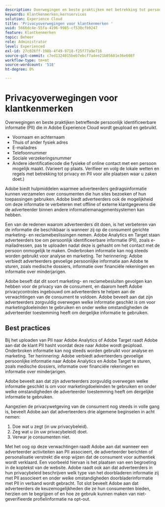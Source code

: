 ```yaml
---
description: Overwegingen en beste praktijken met betrekking tot persoonlijk identificeerbare informatie (PII) geupload en gebruikt in Experience Cloud.
keywords: Klantkenmerken;kernservices
solution: Experience Cloud
title: 'Privacyoverwegingen voor klantkenmerken '
uuid: 5666dc4e-55fa-4196-9985-cf530cfb9247
feature: Klantkenmerken
topic: Beheer
role: Administrator
level: Experienced
exl-id: 27c026ff-198b-4f49-9718-f25f77a9e716
source-git-commit: c7ed1324015beb7ebcf7a4ee21b05601e36e608f
workflow-type: tm+mt
source-wordcount: '518'
ht-degree: 0%

---
```


# Privacyoverwegingen voor klantkenmerken

Overwegingen en beste praktijken betreffende persoonlijk identificeerbare informatie (PII) die in Adobe Experience Cloud wordt geupload en gebruikt.

* Voornaam en achternaam
* Thuis of ander fysiek adres
* E-mailadres
* Telefoonnummer
* Sociale verzekeringsnummer
* Andere identificatiecode die fysieke of online contact met een persoon mogelijk maakt. (Varieert op plaats. Verifieer en volg de lokale wetten en regels met betrekking tot privacy en PII voor alle plaatsen waar u zaken doet.)

Adobe biedt hulpmiddelen waarmee adverteerders gedragsinformatie kunnen verzamelen over consumenten die hun sites bezoeken of hun toepassingen gebruiken. Adobe biedt adverteerders ook de mogelijkheid om deze informatie te verbeteren met offline of externe klantgegevens die de adverteerder binnen andere informatiemanagementsystemen kan hebben.

Een van de redenen waarom adverteerders dit doen, is het verbeteren van de informatie die beschikbaar is wanneer zij op de consument gerichte marketing- en reclamebeslissingen nemen. Adobe Analytics en Target staan adverteerders toe om persoonlijk identificeerbare informatie (PII), zoals e-mailadressen, pas te uploaden nadat deze is gehasht om het contact met de persoon onmogelijk te maken. Onderbroken informatie kan nog steeds worden gebruikt voor analyse en marketing. Ter herinnering: Adobe verbiedt adverteerders gevoelige persoonlijke informatie aan Adobe te sturen, zoals medische dossiers, informatie over financiële rekeningen en informatie over minderjarigen.

Adobe beseft dat dit soort marketing- en reclamebesluiten gevolgen kan hebben voor de privacy van de consument, en daarom heeft Adobe privacycontroles ingebouwd om adverteerders te helpen aan de verwachtingen van de consument te voldoen. Adobe beveelt aan dat zijn adverteerders zorgvuldig overwegen welke informatie geschikt is om voor marketingdoeleinden te gebruiken en onder welke omstandigheden de adverteerder toestemming heeft om dergelijke informatie te gebruiken.

## Best practices

Bij het uploaden van PII naar Adobe Analytics of Adobe Target raadt Adobe aan dat de klant PII hasht voordat deze naar Adobe wordt geüpload. Onderbroken informatie kan nog steeds worden gebruikt voor analyse en marketing. Ter herinnering: Adobe verbiedt adverteerders gevoelige persoonlijke informatie naar Adobe Analytics en Adobe Target te sturen, zoals medische dossiers, informatie over financiële rekeningen en informatie over minderjarigen.

Adobe beveelt aan dat zijn adverteerders zorgvuldig overwegen welke informatie geschikt is om voor marketingdoeleinden te gebruiken en onder welke omstandigheden de adverteerder toestemming heeft om dergelijke informatie te gebruiken.

Aangezien de privacywetgeving van de consument nog steeds in volle gang is, beveelt Adobe aan dat adverteerders drie algemene beginselen in acht nemen:

1. Doe wat u zegt (in uw privacybeleid).
1. Zeg wat u (in uw privacybeleid) doet.
1. Verwar je consumenten niet.

Met het oog op deze verwachtingen raadt Adobe aan dat wanneer een adverteerder activiteiten aan PII associeert, de adverteerder berichten of personalisatie verstrekt die erop wijzen dat de consument voor authentiek wordt verklaard. Een voorbeeld hiervan is het plaatsen van een begroeting in de koptekst van de website. Adobe raadt ook aan dat adverteerders in hun privacybeleid beschrijven welk type van het doorbladeren informatie zij met PII associeert en onder welke omstandigheden doorbladerinformatie met PII in verband wordt gebracht. Tot slot beveelt Adobe aan dat adverteerders de keuzemogelijkheden die ze hun consumenten bieden, herzien om te begrijpen of en hoe ze gebruik kunnen maken van niet-geverifieerde profielinformatie na opt-out.
